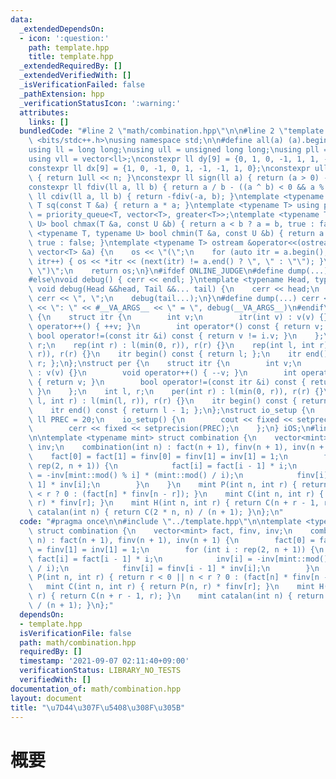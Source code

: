 ```yaml
---
data:
  _extendedDependsOn:
  - icon: ':question:'
    path: template.hpp
    title: template.hpp
  _extendedRequiredBy: []
  _extendedVerifiedWith: []
  _isVerificationFailed: false
  _pathExtension: hpp
  _verificationStatusIcon: ':warning:'
  attributes:
    links: []
  bundledCode: "#line 2 \"math/combination.hpp\"\n\n#line 2 \"template.hpp\"\n\n#include\
    \ <bits/stdc++.h>\nusing namespace std;\n\n#define all(a) (a).begin(), (a).end()\n\
    using ll = long long;\nusing ull = unsigned long long;\nusing pll = pair<ll, ll>;\n\
    using vll = vector<ll>;\nconstexpr ll dy[9] = {0, 1, 0, -1, 1, 1, -1, -1, 0};\n\
    constexpr ll dx[9] = {1, 0, -1, 0, 1, -1, -1, 1, 0};\nconstexpr ull bit(int n)\
    \ { return 1ull << n; }\nconstexpr ll sign(ll a) { return (a > 0) - (a < 0); }\n\
    constexpr ll fdiv(ll a, ll b) { return a / b - ((a ^ b) < 0 && a % b); }\nconstexpr\
    \ ll cdiv(ll a, ll b) { return -fdiv(-a, b); }\ntemplate <typename T> constexpr\
    \ T sq(const T &a) { return a * a; }\ntemplate <typename T> using priority_queue_rev\
    \ = priority_queue<T, vector<T>, greater<T>>;\ntemplate <typename T, typename\
    \ U> bool chmax(T &a, const U &b) { return a < b ? a = b, true : false; }\ntemplate\
    \ <typename T, typename U> bool chmin(T &a, const U &b) { return a > b ? a = b,\
    \ true : false; }\ntemplate <typename T> ostream &operator<<(ostream &os, const\
    \ vector<T> &a) {\n    os << \"(\";\n    for (auto itr = a.begin(); itr != a.end();\
    \ itr++) { os << *itr << (next(itr) != a.end() ? \", \" : \"\"); }\n    os <<\
    \ \")\";\n    return os;\n}\n#ifdef ONLINE_JUDGE\n#define dump(...) (void(0))\n\
    #else\nvoid debug() { cerr << endl; }\ntemplate <typename Head, typename... Tail>\
    \ void debug(Head &&head, Tail &&... tail) {\n    cerr << head;\n    if (sizeof...(Tail))\
    \ cerr << \", \";\n    debug(tail...);\n}\n#define dump(...) cerr << __LINE__\
    \ << \": \" << #__VA_ARGS__ << \" = \", debug(__VA_ARGS__)\n#endif\nstruct rep\
    \ {\n    struct itr {\n        int v;\n        itr(int v) : v(v) {}\n        void\
    \ operator++() { ++v; }\n        int operator*() const { return v; }\n       \
    \ bool operator!=(const itr &i) const { return v != i.v; }\n    };\n    int l,\
    \ r;\n    rep(int r) : l(min(0, r)), r(r) {}\n    rep(int l, int r) : l(min(l,\
    \ r)), r(r) {}\n    itr begin() const { return l; };\n    itr end() const { return\
    \ r; };\n};\nstruct per {\n    struct itr {\n        int v;\n        itr(int v)\
    \ : v(v) {}\n        void operator++() { --v; }\n        int operator*() const\
    \ { return v; }\n        bool operator!=(const itr &i) const { return v != i.v;\
    \ }\n    };\n    int l, r;\n    per(int r) : l(min(0, r)), r(r) {}\n    per(int\
    \ l, int r) : l(min(l, r)), r(r) {}\n    itr begin() const { return r - 1; };\n\
    \    itr end() const { return l - 1; };\n};\nstruct io_setup {\n    static constexpr\
    \ ll PREC = 20;\n    io_setup() {\n        cout << fixed << setprecision(PREC);\n\
    \        cerr << fixed << setprecision(PREC);\n    };\n} iOS;\n#line 4 \"math/combination.hpp\"\
    \n\ntemplate <typename mint> struct combination {\n    vector<mint> fact, finv,\
    \ inv;\n    combination(int n) : fact(n + 1), finv(n + 1), inv(n + 1) {\n    \
    \    fact[0] = fact[1] = finv[0] = finv[1] = inv[1] = 1;\n        for (int i :\
    \ rep(2, n + 1)) {\n            fact[i] = fact[i - 1] * i;\n            inv[i]\
    \ = -inv[mint::mod() % i] * (mint::mod() / i);\n            finv[i] = finv[i -\
    \ 1] * inv[i];\n        }\n    }\n    mint P(int n, int r) { return r < 0 || n\
    \ < r ? 0 : (fact[n] * finv[n - r]); }\n    mint C(int n, int r) { return P(n,\
    \ r) * finv[r]; }\n    mint H(int n, int r) { return C(n + r - 1, r); }\n    mint\
    \ catalan(int n) { return C(2 * n, n) / (n + 1); }\n};\n"
  code: "#pragma once\n\n#include \"../template.hpp\"\n\ntemplate <typename mint>\
    \ struct combination {\n    vector<mint> fact, finv, inv;\n    combination(int\
    \ n) : fact(n + 1), finv(n + 1), inv(n + 1) {\n        fact[0] = fact[1] = finv[0]\
    \ = finv[1] = inv[1] = 1;\n        for (int i : rep(2, n + 1)) {\n           \
    \ fact[i] = fact[i - 1] * i;\n            inv[i] = -inv[mint::mod() % i] * (mint::mod()\
    \ / i);\n            finv[i] = finv[i - 1] * inv[i];\n        }\n    }\n    mint\
    \ P(int n, int r) { return r < 0 || n < r ? 0 : (fact[n] * finv[n - r]); }\n \
    \   mint C(int n, int r) { return P(n, r) * finv[r]; }\n    mint H(int n, int\
    \ r) { return C(n + r - 1, r); }\n    mint catalan(int n) { return C(2 * n, n)\
    \ / (n + 1); }\n};"
  dependsOn:
  - template.hpp
  isVerificationFile: false
  path: math/combination.hpp
  requiredBy: []
  timestamp: '2021-09-07 02:11:40+09:00'
  verificationStatus: LIBRARY_NO_TESTS
  verifiedWith: []
documentation_of: math/combination.hpp
layout: document
title: "\u7D44\u307F\u5408\u308F\u305B"
---
```


# 概要